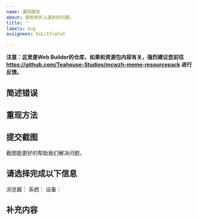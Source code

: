 ```yaml
---
name: 漏洞报告
about: 报告网页上遇到的问题。
title: ''
labels: bug
assignees: XxLittleCxX

---
```


**注意：这里是Web Builder的仓库，如果和资源包内容有关，强烈建议您前往 https://github.com/Teahouse-Studios/mcwzh-meme-resourcepack 进行反馈。**

## 简述错误

## 重现方法

## 提交截图
截图能更好的帮助我们解决问题。

## 请选择完成以下信息
浏览器：
系统：
设备：

## 补充内容
